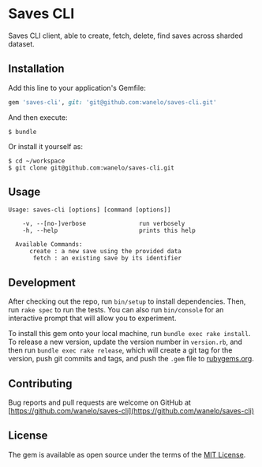 # Saves CLI

Saves CLI client, able to create, fetch, delete, find saves across sharded dataset.

## Installation

Add this line to your application's Gemfile:

```ruby
gem 'saves-cli', git: 'git@github.com:wanelo/saves-cli.git'
```

And then execute:

    $ bundle

Or install it yourself as:

    $ cd ~/workspace
    $ git clone git@github.com:wanelo/saves-cli.git

## Usage

```
Usage: saves-cli [options] [command [options]]

    -v, --[no-]verbose               run verbosely
    -h, --help                       prints this help

  Available Commands:
      create : a new save using the provided data
       fetch : an existing save by its identifier
```

## Development

After checking out the repo, run `bin/setup` to install dependencies. Then, run `rake spec` to run the tests. You can also run `bin/console` for an interactive prompt that will allow you to experiment.

To install this gem onto your local machine, run `bundle exec rake install`. To release a new version, update the version number in `version.rb`, and then run `bundle exec rake release`, which will create a git tag for the version, push git commits and tags, and push the `.gem` file to [rubygems.org](https://rubygems.org).

## Contributing

Bug reports and pull requests are welcome on GitHub at [https://github.com/wanelo/saves-cli](https://github.com/wanelo/saves-cli)

## License

The gem is available as open source under the terms of the [MIT License](http://opensource.org/licenses/MIT).

